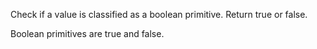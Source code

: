 Check if a value is classified as a boolean primitive. Return true or false.

Boolean primitives are true and false.
